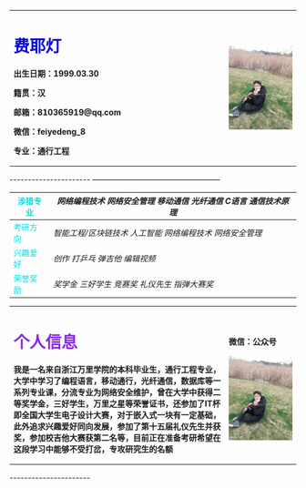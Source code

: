 <table border="0">
  <tr>
    <td width="75%">
      <h1><font color="#0000dd">费耶灯</font><br /></h1>
      <p><b>出生日期：1999.03.30</b></p>
      <p><b>籍贯：汉</b></p>
      <p><b>邮箱：810365919@qq.com</b></p>
      <p><b>微信：feiyedeng_8</b></p>
      <p><b>专业：通行工程</b></p>
    </td>
    <td width="25%">
      <img src="/FYD.jpg" width="110%">      
    </td>
  </tr>
</table>
----------------------
————————————————

|  <font color="#00dddd">涉猎专业</font><br />| _网络编程技术 网络安全管理_  _移动通信_  _光纤通信_   _C语言_   _通信技术原理_
| ------------- |------------------          
| <font color="#00dddd">考研方向</font><br />| _智能工程/区块链技术_ _人工智能_   _网络编程技术 网络安全管理_   
| <font color="#00dddd">兴趣爱好</font><br />   | _创作_ _打乒乓_ _弹吉他_ _编辑视频_
| <font color="#00dddd">荣誉奖励</font><br />    | _奖学金 三好学生 竞赛奖_ _礼仪先生_   _指弹大赛奖_  


<table border="0">
  <tr>
    <td width="75%">
      <h1><font color="#8A2BE2">个人信息</font><br /></h1>
      <p><b>我是一名来自浙江万里学院的本科毕业生，通行工程专业，大学中学习了编程语言，移动通行，光纤通信，数据库等一系列专业课，分流专业为网络安全维护，曾在大学中获得二等奖学金，三好学生，万里之星等荣誉证书，还参加了IT杯即全国大学生电子设计大赛，对于嵌入式一块有一定基础，此外追求兴趣爱好同向发展，参加了第十五届礼仪先生并获奖，参加校吉他大赛获第二名等，目前正在准备考研希望在这段学习中能够不受打岔，专攻研究生的名额</b></p>
    </td>
    <td width="25%">
        <p><b>微信：公众号</b></p>
      <img src="/FYD.jpg" width="110%">      
    </td>
  </tr>
</table>
----------------------







